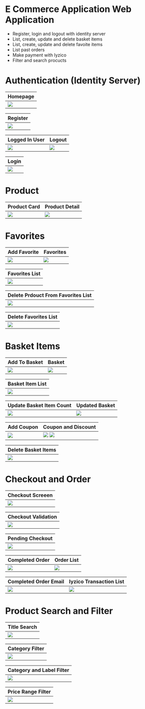# **E Commerce Application Web Application**
- Register, login and logout with identity server
- List, create, update and delete basket items
- List, create, update and delete favoite items
- List past orders
- Make payment with Iyzico
- Filter and search procucts

# **Authentication (Identity Server)**

<div align="center">

| Homepage  |
| ------------- |
| <img src="https://github.com/OmerSah/Inveon_React_Final/assets/56412838/ba8ac2d3-1f9f-4387-bca7-2fa1bfcbf3c1" /> | 

| Register  |
| ------------- |
| <img src="https://github.com/OmerSah/Inveon_React_Final/assets/56412838/add73ce7-14e1-4923-b20c-bfa096b0fb37" /> | 

| Logged In User  | Logout  |
| ------------- | ------------- |
| <img src="https://github.com/OmerSah/Inveon_React_Final/assets/56412838/3ca52baa-7860-4954-877e-edd80f84ec07" /> | <img src="https://github.com/OmerSah/Inveon_React_Final/assets/56412838/6442948a-178d-4e45-aede-0fb169d4d0c8" /> |

| Login  |
| ------------- |
| <img src="https://github.com/OmerSah/Inveon_React_Final/assets/56412838/2a8ac65d-a112-46ed-a714-a927155040fb" /> | 

</div>

# **Product**

<div align="center">
  
| Product Card | Product Detail |
| ------------- | ------------- |
| <img src="https://github.com/OmerSah/Inveon_React_Final/assets/56412838/7f0aee9c-93fe-4ba6-b785-e3f1373a2b4b" /> | <img src="https://github.com/OmerSah/Inveon_React_Final/assets/56412838/04fef199-7f2e-4dfe-aef6-00b2461cfb8b" /> | 

</div>

# **Favorites**

<div align="center">

| Add Favorite  | Favorites  |
| ------------- | ------------- |
| <img src="https://github.com/OmerSah/Inveon_React_Final/assets/56412838/510fed68-b2f3-42e7-829a-b2f39afc44b5" /> | <img src="https://github.com/OmerSah/Inveon_React_Final/assets/56412838/891044c4-18d2-45ea-9705-888974db1e3e" /> | 

| Favorites List  |
| ------------- |
| <img src="https://github.com/OmerSah/Inveon_React_Final/assets/56412838/1c69f898-d24a-4638-95f6-52130f7da13d" /> | 

| Delete Prdouct From Favorites List |
| ------------- |
| <img src="https://github.com/OmerSah/Inveon_React_Final/assets/56412838/c06784b6-640e-40dd-a990-0e6248a039bf" /> | 

| Delete Favorites List |
| ------------- |
| <img src="https://github.com/OmerSah/Inveon_React_Final/assets/56412838/721aa8a4-597e-4ad6-b2f4-9de28aa88a05" /> | 

</div>

# **Basket Items**

<div align="center">

| Add To Basket  | Basket  |
| ------------- | ------------- |
| <img src="https://github.com/OmerSah/Inveon_React_Final/assets/56412838/e0bf3894-6e8e-4be4-8237-c3b9d83ff5fc" /> | <img src="https://github.com/OmerSah/Inveon_React_Final/assets/56412838/b2e1e4c3-4b0f-4e10-b849-a81117e416e8" /> | 

| Basket Item List |
| ------------- |
| <img src="https://github.com/OmerSah/Inveon_React_Final/assets/56412838/8443c9de-fe7a-4a79-bc3e-28aa8eaeaa0d" /> | 

| Update Basket Item Count  | Updated Basket  |
| ------------- | ------------- |
| <img src="https://github.com/OmerSah/Inveon_React_Final/assets/56412838/c522da80-4f33-443f-b377-58b415f6ab67" /> | <img src="https://github.com/OmerSah/Inveon_React_Final/assets/56412838/bb032a98-314c-41fd-a566-d2ceb0b9d8a1" /> | 

| Add Coupon  |  Coupon and Discount |
| ------------- | ------------- | 
| <img src="https://github.com/OmerSah/Inveon_React_Final/assets/56412838/5bdd5927-55df-4ecc-89c4-2c93602ef632" /> | <img src="https://github.com/OmerSah/Inveon_React_Final/assets/56412838/2972b508-b50f-453f-bc21-e0a403c5f24b" /> <img src="https://github.com/OmerSah/Inveon_React_Final/assets/56412838/95fd2780-bb26-4bd3-8eca-bc7b5c838427" />  | 

| Delete Basket Items |
| ------------- |
| <img src="https://github.com/OmerSah/Inveon_React_Final/assets/56412838/653dc032-deb0-4ce1-aa36-85475ef36ec0" /> | 

</div>

# **Checkout and Order**

<div align="center">

| Checkout Screeen |
| ------------- |
| <img src="https://github.com/OmerSah/Inveon_React_Final/assets/56412838/98f92384-33e7-40d3-baaa-ed8c442e2372" /> | 

| Checkout Validation |
| ------------- |
| <img src="https://github.com/OmerSah/Inveon_React_Final/assets/56412838/24d4e1f3-018b-4308-9fb9-c896819b7ddc" /> | 

| Pending Checkout |
| ------------- |
| <img src="https://github.com/OmerSah/Inveon_React_Final/assets/56412838/c11d711e-1b39-4fec-b6e8-92c9ddad0945" /> | 

| Completed Order   | Order List  |
| ------------- | ------------- |
| <img src="https://github.com/OmerSah/Inveon_React_Final/assets/56412838/28adbcdd-01ca-44ad-8bb2-3f3c7c48c9e2" /> | <img src="https://github.com/OmerSah/Inveon_React_Final/assets/56412838/7ed98edf-c509-4be2-9fd7-81ed28e732f8" /> | 

|  Completed Order Email   | Iyzico Transaction List  |
| ------------- | ------------- |
| <img src="https://github.com/OmerSah/Inveon_React_Final/assets/56412838/bcbb7f62-0aba-4229-9cd6-f10db1e0b3a5" /> | <img src="https://github.com/OmerSah/Inveon_React_Final/assets/56412838/faa5fac4-d9b3-46d3-b96a-69d186b4effd" /> | 

</div>

# **Product Search and Filter**

<div align="center">

| Title Search |
| ------------- |
| <img src="https://github.com/OmerSah/Inveon_React_Final/assets/56412838/06386387-70cb-4cad-80dc-11b3a488aa87" /> | 

| Category Filter |
| ------------- |
| <img src="https://github.com/OmerSah/Inveon_React_Final/assets/56412838/906909d1-21ce-4730-9460-763653461b3f" /> | 

| Category and Label Filter |
| ------------- |
| <img src="https://github.com/OmerSah/Inveon_React_Final/assets/56412838/5a4cc9db-bca3-4765-96c1-e497c87ad2b6" /> | 

| Price Range Filter |
| ------------- |
| <img src="https://github.com/OmerSah/Inveon_React_Final/assets/56412838/9e695f0f-5292-4a0d-a58f-76302ecd5a8f" /> | 

</div>

